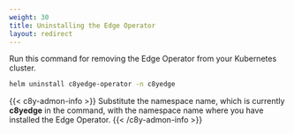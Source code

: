 ```yaml
---
weight: 30
title: Uninstalling the Edge Operator
layout: redirect
---
```


Run this command for removing the Edge Operator from your Kubernetes cluster.

```bash
helm uninstall c8yedge-operator -n c8yedge 
```
{{< c8y-admon-info >}}
Substitute the namespace name, which is currently **c8yedge** in the command, with the namespace name where you have installed the Edge Operator.
{{< /c8y-admon-info >}}

